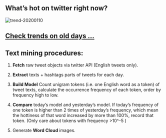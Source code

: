 ## What’s hot on twitter right now?

![trend-20200110][wordcloud]

[wordcloud]: https://raw.githubusercontent.com/xdqc/tweet-trend-everyday/master/word-cloud/trend-20200110.png?token=AF5V4P7ADR6KQBZ4CEDTNIK6AXRMU "trend-20200110"

## [Check trends on old days ...](https://github.com/xdqc/tweet-trend-everyday/tree/master/word-cloud)

## Text mining procedures:

1. **Fetch** raw tweet objects via twitter API (English tweets only).

2. **Extract** texts + hashtags parts of tweets for each day.

3. **Build Model** Count unigram tokens (i.e. one English word as a token) of tweet texts, calculate the occurrence frequency of each token, order by frequency high to low.

4. **Compare** today’s model and yesterday’s model. If today’s frequency of one token is higher than 2 times of yesterday’s frequency, which mean the hottiness of that word increased by more than 100%, record that token. (Only care about tokens with frequency >10^-5 )

5. Generate **Word Cloud** images.
